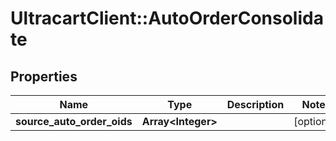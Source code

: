 # UltracartClient::AutoOrderConsolidate

## Properties
Name | Type | Description | Notes
------------ | ------------- | ------------- | -------------
**source_auto_order_oids** | **Array&lt;Integer&gt;** |  | [optional] 


